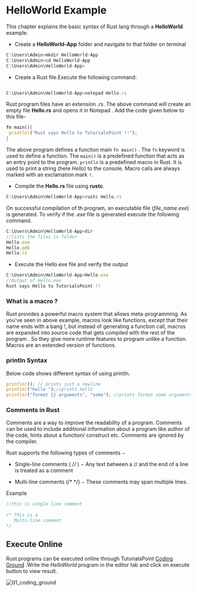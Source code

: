 # HelloWorld Example

This chapter explains the basic syntax of Rust lang through a **HelloWorld** example.

- Create a **HelloWorld-App** folder and navigate to that folder on terminal

```javascript
C:\Users\Admin>mkdir HelloWorld-App
C:\Users\Admin>cd HelloWorld-App
C:\Users\Admin\HelloWorld-App>

```

- Create a Rust file.Execute the following command:

```javascript

C:\Users\Admin\HelloWorld-App>notepad Hello.rs

```
Rust program files have an extension *.rs*.
The above command will create an empty file **Hello.rs** and opens it in Notepad . Add the code given below to this file-

```rust
fn main(){
 println!("Rust says Hello to TutorialsPoint !!");
}

```

The above program defines a function main `fn main()` . The `fn` keyword is used to define a function. The `main()` is a predefined function that acts as an entry point to the program.
`println` is a predefined macro in Rust. It is used to print a  string (here *Hello*) to the console.
Macro calls are always marked with an exclamation mark `!`.

- Compile the **Hello.rs** file using **rustc**.

```javascript
C:\Users\Admin\HelloWorld-App>rustc Hello.rs

```

On successful compilation of th program, an executable file (*file_name.exe*) is generated.
To verify if the *.exe* file is generated execute the following command.

```javascript
C:\Users\Admin\HelloWorld-App>dir
//lists the files in folder
Hello.exe
Hello.pdb
Hello.rs
```

- Execute the Hello.exe file and verify the output

```javascript
C:\Users\Admin\HelloWorld-App>Hello.exe
//Output of Hello.exe
Rust says Hello to TutorialsPoint !!

```

### What is a macro ?

Rust provides a powerful macro system that allows meta-programming. As you've seen in above example, macros look like functions, except that their name ends with a bang !, but instead of generating a function call, macros are expanded into source code that gets compiled with the rest of the program . So they give more runtime features to program unlike a function. Macros are an extended version of functions.

### println Syntax

Below code shows different syntax of using println.

```rust
println!(); // prints just a newline
println!("hello ");//prints hello 
println!("format {} arguments", "some"); //prints format some arguments

```

### Comments in Rust
Comments are a way to improve the readability of a program. Comments can be used to include additional information about a program like author of the code, hints about a function/ construct etc. Comments are ignored by the compiler.

Rust supports the following types of comments −

- Single-line comments ( // ) − Any text between a // and the end of a line is treated as a comment

- Multi-line comments (/* */) − These comments may span multiple lines.

Example
```rust
//this is single line comment 
 
/* This is a  
   Multi-line comment 
*/
```

## Execute Online

 Rust programs can be executed online through  TutorialsPoint   [Coding Ground](https://www.tutorialspoint.com/compile_rust_online.php) .Write the *HelloWorld* program in the editor tab and click on execute button to view result.

![01_coding_ground](https://user-images.githubusercontent.com/9062443/48670121-4ac63600-eb38-11e8-9f62-b0fb5de88a84.png)

<!-- External links for this chapter

1. http://devdocs.io/rust/book/second-edition/ch01-02-hello-world

2. https://app.pluralsight.com/player?course=rust-fundamentals&author=dmitri-nesteruk&name=rust-fundamentals-m1&clip=3&mode=live

-->
